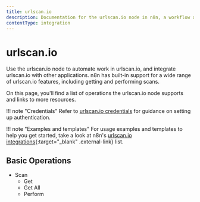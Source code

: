 ```yaml
---
title: urlscan.io
description: Documentation for the urlscan.io node in n8n, a workflow automation platform. Includes details of operations and configuration, and links to examples and credentials information.
contentType: integration
---
```


# urlscan.io

Use the urlscan.io node to automate work in urlscan.io, and integrate urlscan.io with other applications. n8n has built-in support for a wide range of urlscan.io features, including getting and performing scans. 

On this page, you'll find a list of operations the urlscan.io node supports and links to more resources.

!!! note "Credentials"
    Refer to [urlscan.io credentials](/integrations/builtin/credentials/urlscanio/) for guidance on setting up authentication. 

!!! note "Examples and templates"
    For usage examples and templates to help you get started, take a look at n8n's [urlscan.io integrations](https://n8n.io/integrations/urlscanio/){:target="_blank" .external-link} list.


## Basic Operations

* Scan
    * Get
    * Get All
    * Perform

